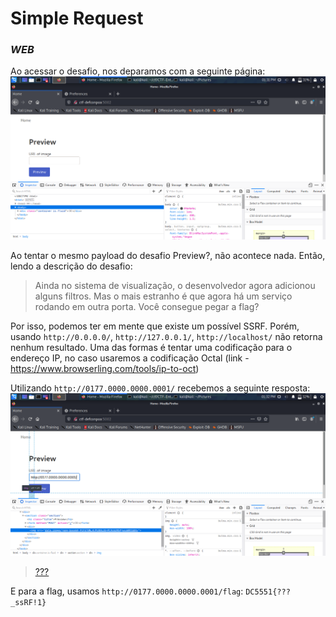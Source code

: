 # Simple Request
### _WEB_

Ao acessar o desafio, nos deparamos com a seguinte página:
![Imagem 1](./simple_req1.png)

Ao tentar o mesmo payload do desafio Preview?, não acontece nada. Então, lendo a descrição do desafio:

>Ainda no sistema de visualização, o desenvolvedor agora adicionou alguns filtros. Mas o mais estranho é que agora há um serviço rodando em outra porta. Você consegue pegar a flag?

Por isso, podemos ter em mente que existe um possível SSRF. Porém, usando ```http://0.0.0.0/```, ```http://127.0.0.1/```, ```http://localhost/``` não retorna nenhum resultado. Uma das formas é tentar uma codificação para o endereço IP, no caso usaremos a codificação Octal (link - https://www.browserling.com/tools/ip-to-oct)

Utilizando ```http://0177.0000.0000.0001/``` recebemos a seguinte resposta:
![Imagem 2](./simple_req2.png)
><!DOCTYPE html><html><head><title>localhost</title></head><body><a href="/flag">???</a></body></html>

E para a flag, usamos ```http://0177.0000.0000.0001/flag```:
```DC5551{???_ssRF!1}```
